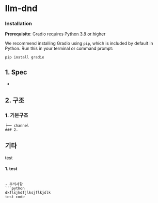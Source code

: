 # llm-dnd 

### Installation

**Prerequisite**: Gradio requires [Python 3.8 or higher](https://www.python.org/downloads/)


We recommend installing Gradio using `pip`, which is included by default in Python. Run this in your terminal or command prompt:

```
pip install gradio
```
   
## 1. Spec   
- 
   
## 2. 구조   


### 1. 기본구조   
```
├── channel
### 2. 

```

## 기타
test
#### 1. test   
```

- 주의사항
```python 
dkflsjkdfjlksjflkjdlk
test code
```

